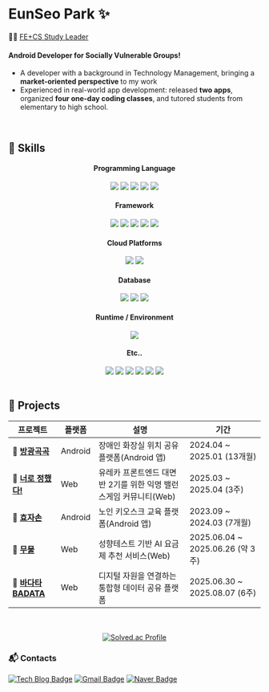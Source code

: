 # EunSeo Park ✨
🧑‍💻 [FE+CS Study Leader](https://admitted-seat-34f.notion.site/FE-CS-255672106a20802c94d8ffe16ef84184?source=copy_link)
#### Android Developer for Socially Vulnerable Groups!
- A developer with a background in Technology Management, bringing a <b> market-oriented perspective </b> to my work
- Experienced in real-world app development: released **two apps**, organized **four one-day coding classes**, and tutored students from elementary to high school.

<br>

## 🔧 Skills
<div align="center">
  <h4>Programming Language</h4>
  <div>
    <img src="https://img.shields.io/badge/kotlin-0095D5?style=for-the-badge&logo=kotlin&logoColor=white">
    <img src="https://img.shields.io/badge/javascript-F7DF1E?style=for-the-badge&logo=javascript&logoColor=white">
    <img src="https://img.shields.io/badge/typescript-3178C6?style=for-the-badge&logo=typescript&logoColor=white">
    <img src="https://img.shields.io/badge/java-FF0000?style=for-the-badge&logo=java&logoColor=white">
    <img src="https://img.shields.io/badge/python-3776AB?style=for-the-badge&logo=python&logoColor=white">
  </div>

  <h4>Framework</h4>
  <div>
    <img src="https://img.shields.io/badge/next.js-000000?style=for-the-badge&logo=nextdotjs&logoColor=white">
    <img src="https://img.shields.io/badge/react-61DAFB?style=for-the-badge&logo=react&logoColor=black">
    <img src="https://img.shields.io/badge/express.js-000000?style=for-the-badge&logo=express&logoColor=white">
    <img src="https://img.shields.io/badge/springboot-6DB33F?style=for-the-badge&logo=springboot&logoColor=white">
    <img src="https://img.shields.io/badge/flutter-02569B?style=for-the-badge&logo=flutter&logoColor=white">
  </div>

  <h4>Cloud Platforms</h4>
  <div>
    <img src="https://img.shields.io/badge/vercel-000000?style=for-the-badge&logo=vercel&logoColor=white">
    <img src="https://img.shields.io/badge/firebase-FFCA28?style=for-the-badge&logo=firebase&logoColor=white">
  </div>

  <h4>Database</h4>
  <div>
    <img src="https://img.shields.io/badge/mysql-4479A1?style=for-the-badge&logo=mysql&logoColor=white">
    <img src="https://img.shields.io/badge/mariaDB-003545?style=for-the-badge&logo=mariaDB&logoColor=white">
    <img src="https://img.shields.io/badge/firebase-FFCA28?style=for-the-badge&logo=firebase&logoColor=white">
  </div>

  <h4>Runtime / Environment</h4>
  <div>
    <img src="https://img.shields.io/badge/node.js-339933?style=for-the-badge&logo=nodedotjs&logoColor=white">
  </div>

  <h4>Etc..</h4>
  <div>
    <img src="https://img.shields.io/badge/Postman-FF6C37?style=for-the-badge&logo=postman&logoColor=white">
    <img src="https://img.shields.io/badge/Figma-F24E1E?style=for-the-badge&logo=figma&logoColor=white">
    <img src="https://img.shields.io/badge/Notion-000000?style=for-the-badge&logo=notion&logoColor=white">
    <img src="https://img.shields.io/badge/Slack-4A154B?style=for-the-badge&logo=slack&logoColor=white">
    <img src="https://img.shields.io/badge/Unity-100000?style=for-the-badge&logo=unity&logoColor=white">
    <img src="https://img.shields.io/badge/IntelliJ_IDEA-000000?style=for-the-badge&logo=intellijidea&logoColor=white">
  </div>
</div>



<br>

## 🐔 Projects
| 프로젝트 | 플랫폼 | 설명 | 기간 |
|----------|--------|------|------|
| 🚻 [**방광곡곡**](https://github.com/arty0928/DisabledToilet_Android.git) | Android | 장애인 화장실 위치 공유 플랫폼(Android 앱) | 2024.04 ~ 2025.01 (13개월) |
| 👊 [**너로 정했다!**](https://github.com/arty0928/Oh-no-its-me.git) | Web    | 유레카 프론트엔드 대면반 2기를 위한 익명 밸런스게임 커뮤니티(Web) | 2025.03 ~ 2025.04 (3주) |
| 👴 [**효자손**](https://github.com/arty0928/Dream_Android.git) | Android | 노인 키오스크 교육 플랫폼(Android 앱) | 2023.09 ~ 2024.03 (7개월) |
| 🐙 [**무물**](https://github.com/arty0928/moo-mool) | Web | 성향테스트 기반 AI 요금제 추천 서비스(Web) | 2025.06.04 ~ 2025.06.26 (약 3주) |
| 🌊 [**바다타 BADATA**](https://github.com/Ureca-Final-Project-Team2/fe_badata) | Web | 디지털 자원을 연결하는 통합형 데이터 공유 플랫폼 | 2025.06.30 ~ 2025.08.07 (6주) |

<br/>
<br/>

<div align="center">
  <a href="https://solved.ac/arty0928/">
    <img src="http://mazassumnida.wtf/api/v2/generate_badge?boj=arty0928" alt="Solved.ac Profile">
  </a>
</div>

### :mailbox_with_mail: Contacts
[![Tech Blog Badge](http://img.shields.io/badge/-Tech%20blog-black?style=flat-square&logo=github&link=https://arty6848.tistory.com/)](https://arty6848.tistory.com/)
[![Gmail Badge](https://img.shields.io/badge/Gmail-d14836?style=flat-square&logo=Gmail&logoColor=white&link=mailto:arty0928@gmail.com)](mailto:arty0928@gmail.com)
[![Naver Badge](https://img.shields.io/badge/Naver-03C75A?style=flat-square&logo=Naver&logoColor=white&link=mailto:rlatngus1691@naver.com)](mailto:arty6848@naver.com)

</div>
